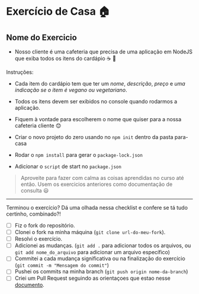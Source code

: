 # Exercício de Casa 🏠 

## Nome do Exercicio

- Nosso cliente é uma cafeteria que precisa de uma aplicação em NodeJS que exiba todos os itens do cardápio :coffee: :bread: 

Instruções:

- Cada item do cardápio tem que ter um _nome_, _descrição_, _preço_ e _uma indicação se o item é vegano ou vegetariano_. 
- Todos os itens devem ser exibidos no console quando rodarmos a aplicação.
- Fiquem à vontade para escolherem o nome que quiser para a nossa cafeteria cliente :blush:

- Criar o novo projeto do zero usando no `npm init` dentro da pasta para-casa
- Rodar o `npm install` para gerar o `package-lock.json`
- Adicionar o `script` de start no `package.json`

> Aproveite para fazer com calma as coisas aprendidas no curso até então. Usem os exercicios anteriores como documentação de consulta :smiley:
---

Terminou o exercício? Dá uma olhada nessa checklist e confere se tá tudo certinho, combinado?!

- [ ] Fiz o fork do repositório.
- [ ] Clonei o fork na minha máquina (`git clone url-do-meu-fork`).
- [ ] Resolvi o exercício.
- [ ] Adicionei as mudanças. (`git add .` para adicionar todos os arquivos, ou `git add nome_do_arquivo` para adicionar um arquivo específico)
- [ ] Commitei a cada mudança significativa ou na finalização do exercício (`git commit -m "Mensagem do commit"`)
- [ ] Pushei os commits na minha branch (`git push origin nome-da-branch`)
- [ ] Criei um Pull Request seguindo as orientaçoes que estao nesse [documento](https://github.com/mflilian/repo-example/blob/main/exercicios/para-casa/instrucoes-pull-request.md).
